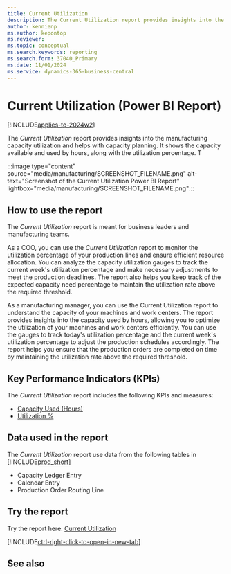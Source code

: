 ```yaml
---
title: Current Utilization
description: The Current Utilization report provides insights into the manufacturing capacity utilization and helps with capacity planning
author: kennienp
ms.author: kepontop
ms.reviewer:
ms.topic: conceptual
ms.search.keywords: reporting
ms.search.form: 37040_Primary
ms.date: 11/01/2024
ms.service: dynamics-365-business-central
---
```


# Current Utilization (Power BI Report)

[!INCLUDE[applies-to-2024w2](includes/applies-to-2024w2.md)]

The *Current Utilization* report provides insights into the manufacturing capacity utilization and helps with capacity planning. It shows the capacity available and used by hours, along with the utilization percentage. T

:::image type="content" source="media/manufacturing/SCREENSHOT_FILENAME.png" alt-text="Screenshot of the Current Utilization Power BI Report" lightbox="media/manufacturing/SCREENSHOT_FILENAME.png":::

## How to use the report

The *Current Utilization* report is meant for business leaders and manufacturing teams.

As a COO, you can use the *Current Utilization* report to monitor the utilization percentage of your production lines and ensure efficient resource allocation. You can analyze the capacity utilization gauges to track the current week's utilization percentage and make necessary adjustments to meet the production deadlines. The report also helps you keep track of the expected capacity need percentage to maintain the utilization rate above the required threshold.

As a manufacturing manager, you can use the Current Utilization report to understand the capacity of your machines and work centers. The report provides insights into the capacity used by hours, allowing you to optimize the utilization of your machines and work centers efficiently. You can use the gauges to track today's utilization percentage and the current week's utilization percentage to adjust the production schedules accordingly. The report helps you ensure that the production orders are completed on time by maintaining the utilization rate above the required threshold.

## Key Performance Indicators (KPIs)

The *Current Utilization* report includes the following KPIs and measures: 

- [Capacity Used (Hours)](####)
- [Utilization %](####)

## Data used in the report

The *Current Utilization* report use data from the following tables in [!INCLUDE[prod_short](includes/prod_short.md)]

- Capacity Ledger Entry
- Calendar Entry
- Production Order Routing Line

## Try the report

Try the report here: [Current Utilization](https://businesscentral.dynamics.com?page=37040)

[!INCLUDE[ctrl-right-click-to-open-in-new-tab](includes/ctrl-right-click-to-open-in-new-tab.md)]

## See also
